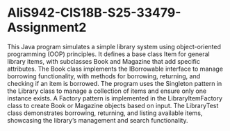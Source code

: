 # AliS942-CIS18B-S25-33479-Assignment2
This Java program simulates a simple library system using object-oriented programming (OOP) principles. It defines a base class Item for general library items, with subclasses Book and Magazine that add specific attributes. The Book class implements the IBorrowable interface to manage borrowing functionality, with methods for borrowing, returning, and checking if an item is borrowed. The program uses the Singleton pattern in the Library class to manage a collection of items and ensure only one instance exists. A Factory pattern is implemented in the LibraryItemFactory class to create Book or Magazine objects based on input. The LibraryTest class demonstrates borrowing, returning, and listing available items, showcasing the library’s management and search functionality.
